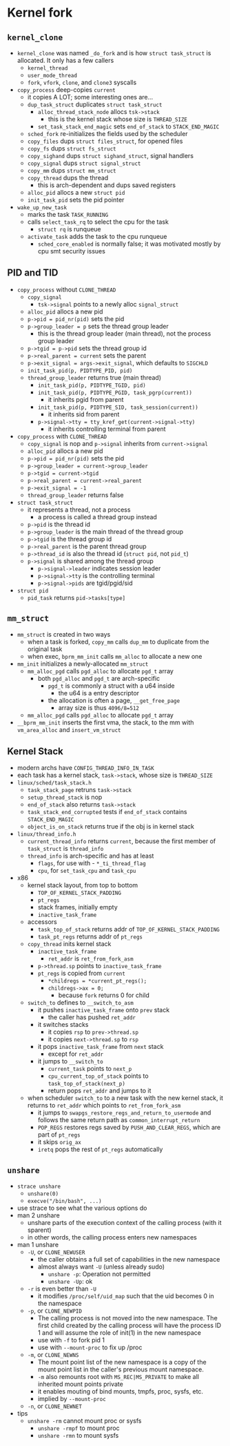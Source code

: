 Kernel fork
===========

## `kernel_clone`

- `kernel_clone` was named `_do_fork` and is how `struct task_struct` is
  allocated.  It only has a few callers
  - `kernel_thread`
  - `user_mode_thread`
  - `fork`, `vfork`, `clone`, and `clone3` syscalls
- `copy_process` deep-copies `current`
  - it copies A LOT; some interesting ones are...
  - `dup_task_struct` duplicates `struct task_struct`
    - `alloc_thread_stack_node` allocs `tsk->stack`
      - this is the kernel stack whose size is `THREAD_SIZE`
    - `set_task_stack_end_magic` sets `end_of_stack` to `STACK_END_MAGIC`
  - `sched_fork` re-initializes the fields used by the scheduler
  - `copy_files` dups `struct files_struct`, for opened files
  - `copy_fs` dups `struct fs_struct`
  - `copy_sighand` dups `struct sighand_struct`, signal handlers
  - `copy_signal` dups `struct signal_struct`
  - `copy_mm` dups `struct mm_struct`
  - `copy_thread` dups the thread
    - this is arch-dependent and dups saved registers
  - `alloc_pid` allocs a new `struct pid`
  - `init_task_pid` sets the pid pointer
- `wake_up_new_task`
  - marks the task `TASK_RUNNING`
  - calls `select_task_rq` to select the cpu for the task
    - `struct rq` is runqueue
  - `activate_task` adds the task to the cpu runqueue
    - `sched_core_enabled` is normally false; it was motivated mostly by cpu
      smt security issues

## PID and TID

- `copy_process` without `CLONE_THREAD`
  - `copy_signal`
    - `tsk->signal` points to a newly alloc `signal_struct`
  - `alloc_pid` allocs a new pid
  - `p->pid = pid_nr(pid)` sets the pid
  - `p->group_leader = p` sets the thread group leader
    - this is the thread group leader (main thread), not the process group
      leader
  - `p->tgid = p->pid` sets the thread group id
  - `p->real_parent = current` sets the parent
  - `p->exit_signal = args->exit_signal`, which defaults to `SIGCHLD`
  - `init_task_pid(p, PIDTYPE_PID, pid)`
  - `thread_group_leader` returns true (main thread)
    - `init_task_pid(p, PIDTYPE_TGID, pid)`
    - `init_task_pid(p, PIDTYPE_PGID, task_pgrp(current))`
      - it inherits pgid from parent
    - `init_task_pid(p, PIDTYPE_SID, task_session(current))`
      - it inherits sid from parent
    - `p->signal->tty = tty_kref_get(current->signal->tty)`
      - it inherits controlling terminal from parent
- `copy_process` with `CLONE_THREAD`
  - `copy_signal` is nop and `p->signal` inherits from `current->signal`
  - `alloc_pid` allocs a new pid
  - `p->pid = pid_nr(pid)` sets the pid
  - `p->group_leader = current->group_leader`
  - `p->tgid = current->tgid`
  - `p->real_parent = current->real_parent`
  - `p->exit_signal = -1`
  - `thread_group_leader` returns false
- `struct task_struct`
  - it represents a thread, not a process
    - a process is called a thread group instead
  - `p->pid` is the thread id
  - `p->group_leader` is the main thread of the thread group
  - `p->tgid` is the thread group id
  - `p->real_parent` is the parent thread group
  - `p->thread_id` is also the thread id (`struct pid`, not `pid_t`)
  - `p->signal` is shared among the thread group
    - `p->signal->leader` indicates session leader
    - `p->signal->tty` is the controlling terminal
    - `p->signal->pids` are tgid/pgid/sid
- `struct pid`
  - `pid_task` returns `pid->tasks[type]`

## `mm_struct`

- `mm_struct` is created in two ways
  - when a task is forked, `copy_mm` calls `dup_mm` to duplicate from the
    original task
  - when exec, `bprm_mm_init` calls `mm_alloc` to allocate a new one
- `mm_init` initializes a newly-allocated `mm_struct`
  - `mm_alloc_pgd` calls `pgd_alloc` to allocate `pgd_t` array
    - both `pgd_alloc` and `pgd_t` are arch-specific
      - `pgd_t` is commonly a struct with a u64 inside
        - the u64 is a entry descriptor
      - the allocation is often a page, `__get_free_page`
        - array size is thus `4096/8=512`
  - `mm_alloc_pgd` calls `pgd_alloc` to allocate `pgd_t` array
- `__bprm_mm_init` inserts the first vma, the stack, to the mm with
  `vm_area_alloc` and `insert_vm_struct`

## Kernel Stack

- modern archs have `CONFIG_THREAD_INFO_IN_TASK`
- each task has a kernel stack, `task->stack`, whose size is `THREAD_SIZE`
- `linux/sched/task_stack.h`
  - `task_stack_page` retruns `task->stack`
  - `setup_thread_stack` is nop
  - `end_of_stack` also returns `task->stack`
  - `task_stack_end_corrupted` tests if `end_of_stack` contains
    `STACK_END_MAGIC`
  - `object_is_on_stack` returns true if the obj is in kernel stack
- `linux/thread_info.h`
  - `current_thread_info` returns `current`, because the first member of
    `task_struct` is `thread_info`
  - `thread_info` is arch-specific and has at least
    - `flags`, for use with - `*_ti_thread_flag`
    - `cpu`, for `set_task_cpu` and `task_cpu`
- x86
  - kernel stack layout, from top to bottom
    - `TOP_OF_KERNEL_STACK_PADDING`
    - `pt_regs`
    - stack frames, initially empty
    - `inactive_task_frame`
  - accessors
    - `task_top_of_stack` returns addr of `TOP_OF_KERNEL_STACK_PADDING`
    - `task_pt_regs` returns addr of `pt_regs`
  - `copy_thread` inits kernel stack
    - `inactive_task_frame`
      - `ret_addr` is `ret_from_fork_asm`
    - `p->thread.sp` points to `inactive_task_frame`
    - `pt_regs` is copied from `current`
      - `*childregs = *current_pt_regs();`
      - `childregs->ax = 0;`
        - because `fork` returns 0 for child
  - `switch_to` defines to `__switch_to_asm`
    - it pushes `inactive_task_frame` onto `prev` stack
      - the caller has pushed `ret_addr`
    - it switches stacks
      - it copies `rsp` to `prev->thread.sp`
      - it copies `next->thread.sp` to `rsp`
    - it pops `inactive_task_frame` from `next` stack
      - except for `ret_addr`
    - it jumps to `__switch_to`
      - `current_task` points to `next_p`
      - `cpu_current_top_of_stack` points to `task_top_of_stack(next_p)`
      - return pops `ret_addr` and jumps to it
  - when scheduler `switch_to` to a new task with the new kernel stack, it
    returns to `ret_addr` which points to `ret_from_fork_asm`
    - it jumps to `swapgs_restore_regs_and_return_to_usermode` and follows the
      same return path as `common_interrupt_return`
    - `POP_REGS` restores regs saved by `PUSH_AND_CLEAR_REGS`, which are part
      of `pt_regs`
    - it skips `orig_ax`
    - `iretq` pops the rest of `pt_regs` automatically

## `unshare`

- `strace unshare`
  - `unshare(0)`
  - `execve("/bin/bash", ...)`
- use strace to see what the various options do
- man 2 unshare
  - unshare parts of the execution context of the calling process (with it
    sparent)
  - in other words, the calling process enters new namespaces
- man 1 unshare
  - `-U`, or `CLONE_NEWUSER`
    - the caller obtains a full set of capabilities in the new namespace
    - almost always want `-U` (unless already sudo)
      - `unshare -p`: Operation not permitted
      - `unshare -Up`: ok
  - `-r` is even better than `-U`
    - it modifies `/proc/self/uid_map` such that the uid becomes 0 in the
      namespace
  - `-p`, or `CLONE_NEWPID`
    - The calling process is not moved into the new namespace.  The first
      child created by the calling process will have the process ID 1 and will
      assume the role of init(1) in the new namespace
    - use with `-f` to fork pid 1
    - use with `--mount-proc` to fix up /proc
  - `-m`, or `CLONE_NEWNS`
    - The mount point list of the new namespace is a copy of the mount point
      list in the caller's previous mount namespace.
    - `-m` also remounts root with `MS_REC|MS_PRIVATE` to make all inherited
      mount points private
    - it enables mouting of bind mounts, tmpfs, proc, sysfs, etc.
    - implied by `--mount-proc`
  - `-n`, or `CLONE_NEWNET`
- tips
  - `unshare -rm` cannot mount proc or sysfs
    - `unshare -rmpf` to mount proc
    - `unshare -rmn` to mount sysfs

